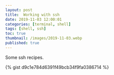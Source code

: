 ```yaml
---
layout: post
title:  Working with ssh
date: 2019-11-03 12:00:01
categories: [terminal, shell]
tags: [shell, ssh]
toc: true
thumbnail: /images/2019-11-03.webp
published: true
---
```


Some ssh recipes.

<!--more-->

{% gist d9c1e784d6391f49bcb34f9fa0386714 %}
